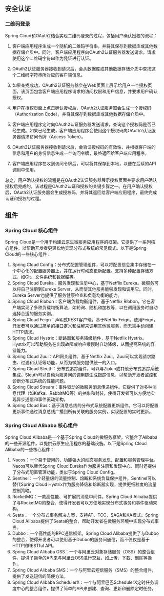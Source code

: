 ## 安全认证

### 二维码登录

Spring Cloud和OAuth2结合实现二维码登录的过程，包括用户确认授权的流程：

1. 客户端应用程序生成一个随机的二维码字符串，并将其保存到数据库或其他数据存储介质中。同时，客户端应用程序向OAuth2认证服务器发送请求，请求使用这个二维码字符串作为凭证进行认证。

2. OAuth2认证服务器接收到请求后，会从数据库或其他数据存储介质中查找这个二维码字符串所对应的客户端信息。

3. 如果查找成功，OAuth2认证服务器会在Web页面上展示给用户一个授权页面，该页面包含客户端应用程序请求的访问权限和用户信息，并要求用户确认授权。

4. 用户在授权页面上点击确认授权后，OAuth2认证服务器会生成一个授权码（Authorization Code），并将其保存到数据库或其他数据存储介质中。

5. 客户端应用程序定时向OAuth2认证服务器发送请求，查询这个授权码是否已经生成。如果已经生成，客户端应用程序会使用这个授权码向OAuth2认证服务器请求访问令牌（Access Token）。

6. OAuth2认证服务器接收到请求后，会验证授权码的有效性，并根据客户端的信息和用户的身份信息生成一个访问令牌，最终返回给客户端应用程序。

7. 客户端应用程序在收到访问令牌后，可以将其保存到本地，以便在后续的API调用中使用。

总之，用户确认授权的流程是在OAuth2认证服务器展示授权页面并要求用户确认授权后完成的，该过程是OAuth2认证和授权的关键步骤之一。在用户确认授权后，OAuth2认证服务器会生成授权码，并将其返回给客户端应用程序，最终完成认证和授权的过程。



## 组件

### Spring Cloud 核心组件

Spring Cloud是一个用于构建云原生微服务应用程序的框架。它提供了一系列核心组件，以帮助开发者更轻松地实现分布式系统的常见模式。以下是Spring Cloud的一些核心组件：

1. Spring Cloud Config：分布式配置管理组件，可以将配置信息集中存储在一个中心化的配置服务器上，并在运行时动态更新配置。支持多种配置存储方式，如Git、文件系统和数据库等。
2. Spring Cloud Eureka：服务发现和注册中心，基于Netflix Eureka。微服务可以将自己注册到Eureka Server，从而使其他服务能够发现和调用它。同时，Eureka Server也提供了服务健康检查和负载均衡的能力。
3. Spring Cloud Ribbon：客户端负载均衡组件，基于Netflix Ribbon。它在客户端实现了多种负载均衡算法，如轮询、随机和加权等，以在调用服务时自动选择合适的服务实例。
4. Spring Cloud Feign：声明式REST客户端，基于Netflix Feign。使用Feign，开发者可以通过简单的接口定义和注解来调用其他微服务，而无需手动创建HTTP请求。
5. Spring Cloud Hystrix：断路器和服务降级组件，基于Netflix Hystrix。Hystrix可以帮助服务在出现故障或响应缓慢时自动降级，从而提高系统的容错能力。
6. Spring Cloud Zuul：API网关组件，基于Netflix Zuul。Zuul可以实现请求路由、过滤和认证等功能，从而为微服务提供统一的入口。
7. Spring Cloud Sleuth：分布式追踪组件，可以与Zipkin或其他分布式追踪系统集成。Sleuth可以自动为服务间的调用链生成跟踪信息，以帮助开发者监控和诊断分布式系统的性能问题。
8. Spring Cloud Stream：事件驱动的微服务消息传递组件。它提供了对多种消息代理（如Kafka、RabbitMQ等）的抽象和封装，使得开发者可以方便地实现异步通信和事件驱动架构。
9. Spring Cloud Bus：基于消息总线的分布式系统配置更新组件。它可以将配置更新事件通过消息总线广播到所有关联的服务实例，实现配置的实时更新。

### Spring Cloud Alibaba 核心组件

Spring Cloud Alibaba是一个基于Spring Cloud的微服务框架，它整合了Alibaba的一些开源组件，以提供云原生应用程序的基础设施。以下是Spring Cloud Alibaba的一些核心组件：

1. Nacos：一个易于使用的、功能强大的动态服务发现、配置和服务管理平台。Nacos可以替代Spring Cloud Eureka作为服务注册和发现中心，同时还提供了分布式配置管理功能，类似于Spring Cloud Config。
2. Sentinel：一个轻量级的流量控制、熔断和系统负载保护组件。Sentinel可以替代Spring Cloud Hystrix作为服务降级和熔断器实现，提供更细粒度的流量控制策略。
3. RocketMQ：一款高性能、可扩展的消息中间件。Spring Cloud Alibaba提供了与RocketMQ的整合，使得开发者可以方便地实现分布式事务和事件驱动架构。
4. Seata：一个分布式事务解决方案，支持AT、TCC、SAGA和XA模式。Spring Cloud Alibaba提供了Seata的整合，帮助开发者在微服务环境中实现分布式事务。
5. Dubbo：一个高性能的RPC通信框架。Spring Cloud Alibaba提供了与Dubbo的整合，使得开发者可以使用基于Dubbo的服务间通信，而不仅仅是基于HTTP的RESTful API。
6. Spring Cloud Alibaba OSS：一个与阿里云对象存储服务（OSS）的整合组件，提供了简单的API来与阿里云OSS进行交互，如上传、下载、删除等操作。
7. Spring Cloud Alibaba SMS：一个与阿里云短信服务（SMS）的整合组件，提供了发送短信的简便方法。
8. Spring Cloud Alibaba SchedulerX：一个与阿里巴巴SchedulerX定时任务调度中心的整合组件，提供了简单的API来创建、查询、更新和删除定时任务。
